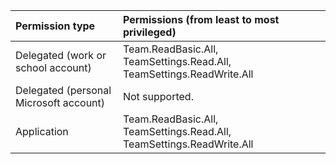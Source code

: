 |Permission type      | Permissions (from least to most privileged)              |
|:--------------------|:---------------------------------------------------------|
|Delegated (work or school account) | Team.ReadBasic.All, TeamSettings.Read.All, TeamSettings.ReadWrite.All |
|Delegated (personal Microsoft account) | Not supported.    |
|Application | Team.ReadBasic.All, TeamSettings.Read.All, TeamSettings.ReadWrite.All |